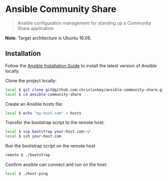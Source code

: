 # Ansible Community Share

> Ansible configuration management for standing up a Community Share application

**Note**: Target architecture is Ubuntu 16.06.

## Installation

Follow the [Ansible Installation Guide](https://docs.ansible.com/ansible/intro_installation.html) to install the latest version of Ansible locally.

Clone the project locally:

```bash
local $ git clone git@github.com:chrislaskey/ansible-community-share.git
local $ cd ansible-community-share
```

Create an Ansible hosts file:

```bash
local $ echo "my-host.com" > hosts
```

Transfer the bootstrap script to the remote host:

```bash
local $ scp bootstrap your-host.com:~/
local $ ssh your-host.com
```

Run the bootstrap script on the remote host

```bash
remote $ ./bootstrap
```

Confirm ansible can connect and run on the host:

```bash
local $ ./host-ping
```
